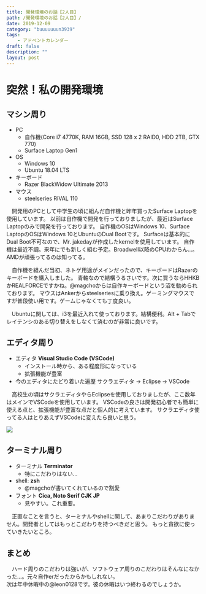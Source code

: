 ```yaml
---
title: 開発環境のお話【2人目】
path: /開発環境のお話【2人目】/
date: 2019-12-09
category: "buuuuuuun3939"
tags:
	- アドベントカレンダー
draft: false
description: "" 
layout: post
---
```


# 突然！私の開発環境

## マシン周り
- PC
  - 自作機(Core i7 4770K, RAM 16GB, SSD 128 x 2 RAID0, HDD 2TB, GTX 770)
  - Surface Laptop Gen1
- OS
  - Windows 10
  - Ubuntu 18.04 LTS
- キーボード
  - Razer BlackWidow Ultimate 2013
- マウス
  - steelseries RIVAL 110
 
　開発用のPCとして中学生の頃に組んだ自作機と昨年買ったSurface Laptopを使用しています。
以前は自作機で開発を行っておりましたが、最近はSurface Laptopのみで開発を行っております。
自作機のOSはWindows 10、Surface LaptopのOSはWindows 10とUbuntuのDual Bootです。
Surfaceは基本的にDual Boot不可なので、Mr. jakedayが作成したkernelを使用しています。
自作機は最近不調。来年にでも新しく組む予定。Broadwell以降のCPUわからん...。AMDが頑張ってるのは知ってる。
  
　自作機を組んだ当初、ネトゲ用途がメインだったので、キーボードはRazerのキーボードを購入しました。
青軸なので結構うるさいです。次に買うならHHKBかREALFORCEですかね。@magchoからは自作キーボードという沼を勧められております。
マウスはAnkerからsteelseriesに乗り換え。ゲーミングマウスですが普段使い用です。ゲームじゃなくても丁度良い。  
  
　Ubuntuに関しては、i3を最近入れて使っております。結構便利。Alt + Tabでレイテンシのある切り替えをしなくて済むのが非常に良いです。

## エディタ周り
- エディタ **Visual Studio Code (VSCode)**
  - インストール時から、ある程度形になっている
  - 拡張機能が豊富 
- 今のエディタにたどり着いた遍歴
  サクラエディタ -> Eclipse -> VSCode
  
　高校生の頃はサクラエディタやらEclipseを使用しておりましたが、ここ数年はメインでVSCodeを使用しています。
VSCodeの良さは開発初心者でも簡単に使える点と、拡張機能が豊富な点だと個人的に考えています。
サクラエディタ使ってる人はとりあえずVSCodeに変えたら良いと思う。

![](./archery.jpg) 

## ターミナル周り
- ターミナル **Terminator**
  - 特にこだわりはない...
- shell: **zsh**
  - @magchoが書いてくれているので割愛
- フォント **Cica, Noto Serif CJK JP**
  - 見やすい。これ重要。

　正直なことを言うと、ターミナルやshellに関して、あまりこだわりがありません。開発者としてはもっとこだわりを持つべきだと思う。
もっと貪欲に使っていきたいところ。

## まとめ
　ハード周りのこだわりは強いが、ソフトウェア周りのこだわりはそんなになかった...。元々自作erだったからかもしれない。  
次は年中休暇中の@leon0128です。彼の休暇はいつ終わるのでしょうか。
